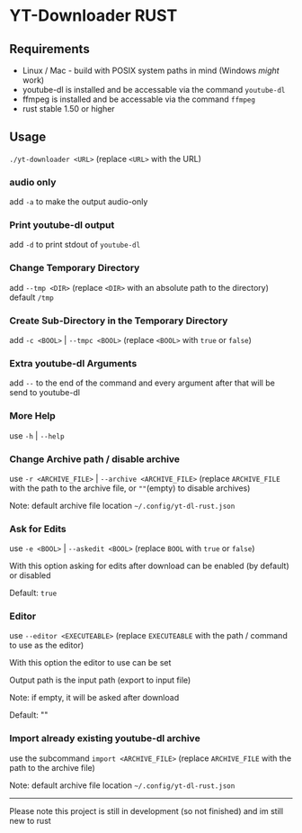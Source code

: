 # YT-Downloader RUST

## Requirements

- Linux / Mac - build with POSIX system paths in mind (Windows *might* work)
- youtube-dl is installed and be accessable via the command `youtube-dl`
- ffmpeg is installed and be accessable via the command `ffmpeg`
- rust stable 1.50 or higher

## Usage

`./yt-downloader <URL>` (replace `<URL>` with the URL)

### audio only

add `-a` to make the output audio-only

### Print youtube-dl output

add `-d` to print stdout of `youtube-dl`

### Change Temporary Directory

add `--tmp <DIR>` (replace `<DIR>` with an absolute path to the directory)
default `/tmp`

### Create Sub-Directory in the Temporary Directory

add `-c <BOOL>` | `--tmpc <BOOL>` (replace `<BOOL>` with `true` or `false`)

### Extra youtube-dl Arguments

add `--` to the end of the command and every argument after that will be send to youtube-dl

### More Help

use `-h` | `--help`

### Change Archive path / disable archive

use `-r <ARCHIVE_FILE>` | `--archive <ARCHIVE_FILE>` (replace `ARCHIVE_FILE` with the path to the archive file, or `""`(empty) to disable archives)

Note: default archive file location `~/.config/yt-dl-rust.json`

### Ask for Edits

use `-e <BOOL>` | `--askedit <BOOL>` (replace `BOOL` with `true` or `false`)

With this option asking for edits after download can be enabled (by default) or disabled

Default: `true`

### Editor

use `--editor <EXECUTEABLE>` (replace `EXECUTEABLE` with the path / command to use as the editor)

With this option the editor to use can be set

Output path is the input path (export to input file)

Note: if empty, it will be asked after download

Default: ""

### Import already existing youtube-dl archive

use the subcommand `import <ARCHIVE_FILE>` (replace `ARCHIVE_FILE` with the path to the archive file)

Note: default archive file location `~/.config/yt-dl-rust.json`

---

Please note this project is still in development (so not finished) and im still new to rust
